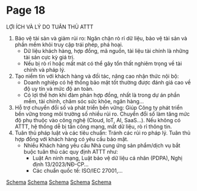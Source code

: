 # Page 18

LỢI ÍCH VÀ LÝ DO TUÂN THỦ ATTT

1.  Bảo vệ tài sản và giảm rủi ro: Ngăn chặn rò rỉ dữ liệu, bảo vệ tài sản và phần mềm khỏi truy cập trái phép, phá hoại.
    *   Dữ liệu khách hàng, hợp đồng, mã nguồn, tài liệu tài chính là những tài sản cực kỳ giá trị.
    *   Nếu bị rò rỉ hoặc mất mát có thể gây tổn thất nghiêm trọng về tài chính và pháp lý.
2.  Tạo niềm tin với khách hàng và đối tác, nâng cao nhận thức nội bộ:
    *   Doanh nghiệp có hệ thống bảo mật tốt thường được đánh giá cao về độ uy tín và mức độ an toàn.
    *   Có lợi thế hơn khi đàm phán hợp đồng, nhất là trong dự án phần mềm, tài chính, chăm sóc sức khỏe, ngân hàng...
3.  Hỗ trợ chuyển đổi số và phát triển bền vững: Giúp Công ty phát triển bền vững trong môi trường số nhiều rủi ro.
    Chuyển đổi số làm tăng mức độ phụ thuộc vào công nghệ (Cloud, IoT, AI, SaaS...). Nếu không có ATTT, hệ thống dễ bị tấn công mạng, mất dữ liệu, rò rỉ thông tin.
4.  Tuân thủ pháp luật và các tiêu chuẩn: Tránh các rủi ro pháp lý. Tuân thủ hợp đồng với khách hàng có yêu cầu bảo mật.
    *   Nhiều Khách hàng yêu cầu Nhà cung ứng sản phẩm/dịch vụ bắt buộc tuân thủ các quy định ATTT như:
        -   Luật An ninh mạng, Luật bảo vệ dữ liệu cá nhân (PDPA), Nghị định 13/2023/NĐ-CP...
        -   Các chuẩn quốc tế: ISO/IEC 27001,...

[Schema](page_18_img_0.png)
[Schema](page_18_img_1.png)
[Schema](page_18_img_2.png)
[Schema](page_18_img_3.png)
[Schema](page_18_img_4.png)
